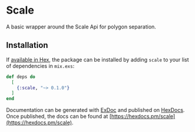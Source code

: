 # Scale

A basic wrapper around the Scale Api for polygon separation.

## Installation

If [available in Hex](https://hex.pm/docs/publish), the package can be installed
by adding `scale` to your list of dependencies in `mix.exs`:

```elixir
def deps do
  [
    {:scale, "~> 0.1.0"}
  ]
end
```

Documentation can be generated with [ExDoc](https://github.com/elixir-lang/ex_doc)
and published on [HexDocs](https://hexdocs.pm). Once published, the docs can
be found at [https://hexdocs.pm/scale](https://hexdocs.pm/scale).

